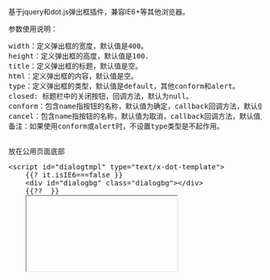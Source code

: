 基于jquery和dot.js弹出框插件，兼容IE6+等其他浏览器。

参数使用说明： 
<pre>
width：定义弹出框的宽度，默认值是400。
height：定义弹出框的高度，默认值是100.
title：定义弹出框的标题，默认值是空。
html：定义弹出框的内容，默认值是空。
type：定义弹出框的类型，默认值是default，其他conform和alert。
closed: 标题栏中的关闭按钮，回调方法，默认为null。
conform：包含name指按钮的名称，默认值为确定，callback回调方法，默认值为null。
cancel：包含name指按钮的名称，默认值为取消，callback回调方法，默认值为null。
备注：如果使用conform或alert时，不设置type类型是不起作用。
<pre>

放在公用页面底部 
<pre>
&lt;script id="dialogtmpl" type="text/x-dot-template"&gt;
    {{? it.isIE6===false }} 
    &lt;div id="dialogbg" class="dialogbg"&gt;&lt;/div&gt;
    {{??  }}
    <iframe id="dialogbg" class="dialogbg"&gt;&lt;/iframe&gt;
    {{?}}
    &lt;div id="dialogbox" class="dialogbox"&gt;
        &lt;div class="dialogcont"&gt;
            &lt;div class="dialogtit clearfix"&gt;
                &lt;a class="dialogclosed" title="关闭"&gt;&otimes;&lt;/a&gt;
                &lt;div class="dialogtxt"&gt;{{=it.title}}&lt;/div&gt;
            &lt;/div&gt;
            &lt;div class="dialogmain"&gt;{{=it.html}}&lt;/div&gt;
            {{? it.type === "conform"}}
            &lt;div class="dialogBtns"&gt;&lt;a class="dialogconform"&gt;{{=it.conform.name||"确定"}}&lt;/a&gt;&lt;/div&gt;
            {{?? it.type === "alert"}}
            &lt;div class="dialogBtns"&gt;&lt;a class="dialogconform"&gt;{{=it.conform.name||"确定"}}&lt;/a&gt;&lt;a class="dialogcancel"&gt;{{=it.cancel.name||"取消"}}&lt;/a&gt;&lt;/div&gt;
            {{?}} 
        &lt;/div&gt;
    &lt;/div&gt;
&lt;/script&gt;
</pre>

例如：
<pre>
$.Dialog.init({
    height: 180,
    title: "弹出框",
    html: "亲，默认弹出框哦",
    closed: function() {
        alert("关闭");
    }
});
</pre>